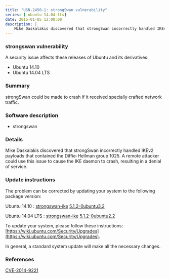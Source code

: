 ```yaml
---
title: "USN-2450-1: strongSwan vulnerability"
series: [ ubuntu-14.04-lts]
date: 2015-01-05 12:00:00
description: |
    Mike Daskalakis discovered that strongSwan incorrectly handled IKEv2 payloads that contained the Diffie-Hellman group 1025. A remote attacker could use this issue to cause the IKE daemon to crash, resulting in a denial of service. 
--- 
```

 
### strongswan vulnerability

A security issue affects these releases of Ubuntu and its derivatives:

* Ubuntu 14.10
* Ubuntu 14.04 LTS

### Summary

strongSwan could be made to crash if it received specially crafted network traffic.

### Software description

* strongswan 

### Details

Mike Daskalakis discovered that strongSwan incorrectly handled IKEv2 payloads that contained the Diffie-Hellman group 1025. A remote attacker could use this issue to cause the IKE daemon to crash, resulting in a denial of service. 

### Update instructions

The problem can be corrected by updating your system to the following package version:

Ubuntu 14.10
 : [strongswan-ike](https://launchpad.net/ubuntu/+source/strongswan) <span> [5.1.2-0ubuntu3.2](https://launchpad.net/ubuntu/+source/strongswan/5.1.2-0ubuntu3.2) </span> 

Ubuntu 14.04 LTS
 : [strongswan-ike](https://launchpad.net/ubuntu/+source/strongswan) <span> [5.1.2-0ubuntu2.2](https://launchpad.net/ubuntu/+source/strongswan/5.1.2-0ubuntu2.2) </span> 

To update your system, please follow these instructions: [https://wiki.ubuntu.com/Security/Upgrades](https://wiki.ubuntu.com/Security/Upgrades).

In general, a standard system update will make all the necessary changes. 

### References

 [CVE-2014-9221](http://people.ubuntu.com/~ubuntu-security/cve/CVE-2014-9221)
 

